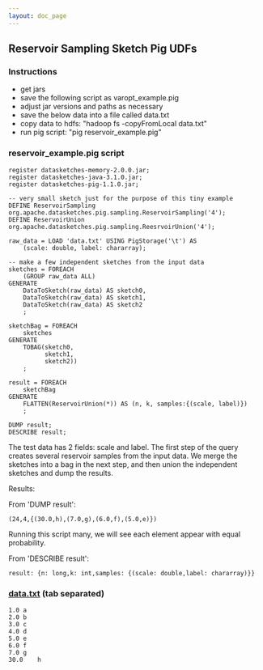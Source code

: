 ```yaml
---
layout: doc_page
---
```

<!--
    Licensed to the Apache Software Foundation (ASF) under one
    or more contributor license agreements.  See the NOTICE file
    distributed with this work for additional information
    regarding copyright ownership.  The ASF licenses this file
    to you under the Apache License, Version 2.0 (the
    "License"); you may not use this file except in compliance
    with the License.  You may obtain a copy of the License at

      http://www.apache.org/licenses/LICENSE-2.0

    Unless required by applicable law or agreed to in writing,
    software distributed under the License is distributed on an
    "AS IS" BASIS, WITHOUT WARRANTIES OR CONDITIONS OF ANY
    KIND, either express or implied.  See the License for the
    specific language governing permissions and limitations
    under the License.
-->
## Reservoir Sampling Sketch Pig UDFs

### Instructions

* get jars
* save the following script as varopt_example.pig
* adjust jar versions and paths as necessary
* save the below data into a file called data.txt
* copy data to hdfs: "hadoop fs -copyFromLocal data.txt"
* run pig script: "pig reservoir_example.pig"

### reservoir_example.pig script

    register datasketches-memory-2.0.0.jar;
    register datasketches-java-3.1.0.jar;
    register datasketches-pig-1.1.0.jar;

    -- very small sketch just for the purpose of this tiny example
    DEFINE ReservoirSampling org.apache.datasketches.pig.sampling.ReservoirSampling('4');
    DEFINE ReservoirUnion org.apache.datasketches.pig.sampling.ReesrvoirUnion('4');

    raw_data = LOAD 'data.txt' USING PigStorage('\t') AS
        (scale: double, label: chararray);

    -- make a few independent sketches from the input data
    sketches = FOREACH
        (GROUP raw_data ALL)
    GENERATE
        DataToSketch(raw_data) AS sketch0,
        DataToSketch(raw_data) AS sketch1,
        DataToSketch(raw_data) AS sketch2
        ;

    sketchBag = FOREACH
        sketches
    GENERATE
        TOBAG(sketch0,
              sketch1,
              sketch2))
        ;

    result = FOREACH
        sketchBag
    GENERATE
        FLATTEN(ReservoirUnion(*)) AS (n, k, samples:{(scale, label)})
        ;

    DUMP result;
    DESCRIBE result;

The test data has 2 fields: scale and label. The first step of the query creates several reservoir samples from the input data. We merge the sketches into a bag in the next step, and then union the independent sketches and dump the results.

Results:

From 'DUMP result':

    (24,4,{(30.0,h),(7.0,g),(6.0,f),(5.0,e)})

Running this script many, we will see each element appear with equal probability.

From 'DESCRIBE result':

    result: {n: long,k: int,samples: {(scale: double,label: chararray)}}

### [data.txt]({{site.docs_dir}}/Sampling/data.txt) (tab separated)
    1.0	a
    2.0	b
    3.0	c
    4.0	d
    5.0	e
    6.0	f
    7.0	g
    30.0	h
